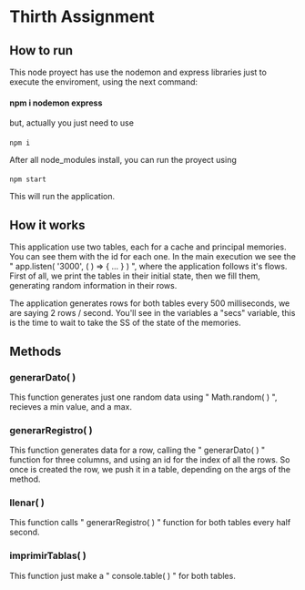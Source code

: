# Thirth Assignment 

## How to run

This node proyect has use the nodemon and express libraries just to execute the enviroment, using the next command:
#### npm i nodemon express
but, actually you just need to use
####
    npm i

After all node_modules install, you can run the proyect using
####
    npm start
This will run the application.

## How it works

This application use two tables, each for a cache and principal memories. You can see them with the id for each one. In the main execution we see the  " app.listen( '3000', ( ) => { ... } ) ", where the application follows it's flows. First of all, we print the tables in their initial state, then we fill them, generating random information in their rows. 

The application generates rows for both tables every 500 milliseconds, we are saying 2 rows / second. You'll see in the variables a "secs" variable, this is the time to wait to take the SS of the state of the memories.

## Methods

### generarDato( )
This function generates just one random data using " Math.random( ) ", recieves a min value, and a max.

### generarRegistro( )
This function generates data for a row, calling the " generarDato( ) " function for three columns, and using an id for the index of all the rows. So once is created the row, we push it in a table, depending on the args of the method.

### llenar( )
This function calls " generarRegistro( ) " function for both tables every half second.

### imprimirTablas( )
This function just make a " console.table( ) " for both tables.